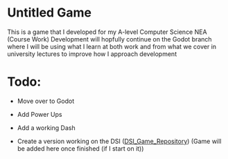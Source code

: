 # Untitled Game

This is a game that I developed for my A-level Computer Science NEA (Course Work)
Development will hopfully continue on the Godot branch where I will be using what I learn at both work and from what we cover in university lectures to improve how I approach development

# Todo:

+ Move over to Godot

+ Add Power Ups

+ Add a working Dash

+ Create a version working on the DSI ([DSI_Game_Repository](https://github.com/block-01/DSI_Game)) (Game will be added here once finished (if I start on it))
